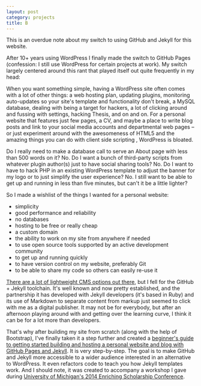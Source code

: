 ```yaml
---
layout: post
category: projects
title: B
---
```

This is an overdue note about my switch to using GitHub and Jekyll for this website.

After 10+ years using WordPress I finally made the switch to GitHub Pages (confession: I still use WordPress for certain projects at work). My switch largely centered around this rant that played itself out quite frequently in my head: 

When you want something simple, having a WordPress site often comes with a lot of other things: a web hosting plan, updating plugins, monitoring auto-updates so your site's template and functionality don't break, a MySQL database, dealing with being a target for hackers, a lot of clicking around and fussing with settings, hacking Thesis, and on and on. <!-- flesh the previous sentence out with links --> For a personal website that features just few pages, a CV, and maybe a place to write blog posts and link to your social media accounts and departmental web pages – or just experiment around with the awesomeness of HTML5 <!-- flesh this out with links to codepen stuff or --> and the amazing things you can do with client side scripting <!-- ahem, more links -->, WordPress is bloated. 

Do I really need to make a database call to serve an About page with less than 500 words on it? No. Do I want a bunch of third-party scripts from whatever plugin author(s) just to have social sharing tools? No. Do I want to have to hack PHP in an existing WordPress template to adjust the banner for my logo or to just simplify the user experience? No. I still want to be able to get up and running in less than five minutes, but can't it be a little lighter?

So I made a wishlist of the things I wanted for a personal website:

* simplicity
* good performance and reliability
* no databases
* hosting to be free or really cheap
* a custom domain
* the ability to work on my site from anywhere if needed
* to use open source tools supported by an active development community
* to get up and running quickly
* to have version control on my website, preferably Git
* to be able to share my code so others can easily re-use it

<a href="http://staticgen.com/">There are a lot of lightweight CMS options out there</a>, but I fell for the GitHub + Jekyll toolchain. It's well known and now pretty established, and the partnership it has developed with Jekyll developers (it's based in Ruby) and its use of Markdown to separate content from markup just seemed to click with me as a digital publisher. It may not be for everybody, but after an afternoon playing around with and getting over the learning curve, I think it can be for a lot more than developers.

That's why after building my site from scratch (along with the help of Bootstrap), I've finally taken it a step further and created a <a href="/guides/github-pages/" title="Creating and Hosting a Personal Site on GitHub">beginner's guide to getting started building and hosting a personal website and blog with GitHub Pages and Jekyll</a>. It is very step-by-step. The goal is to make GitHub and Jekyll more accessible to a wider audience interested in an alternative to WordPress. It even refactors code to teach you how Jekyll templates work. And I should note, it was created to accompany a workshop I gave during <a href="http://ttc.iss.lsa.umich.edu/ttc/enriching-scholarship/">University of Michigan's 2014 Enriching Scholarship Conference</a>.
